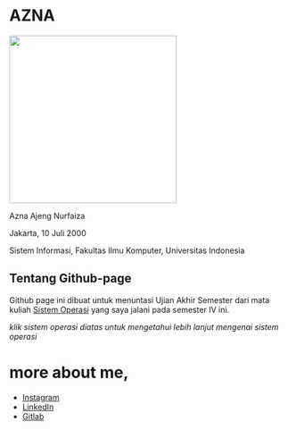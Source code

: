 # AZNA

<img src= "https://i.ibb.co/NjCc0X5/S-26566660.jpg" width="300">

Azna Ajeng Nurfaiza

Jakarta, 10 Juli 2000

Sistem Informasi, Fakultas Ilmu Komputer, Universitas Indonesia

## Tentang Github-page
Github page ini dibuat untuk menuntasi Ujian Akhir Semester dari mata kuliah [Sistem Operasi](URLs/) yang saya jalani pada 
semester IV ini.

*_klik sistem operasi diatas untuk mengetahui lebih lanjut mengenai sistem operasi_*


# more about me,

* [Instagram](https://instagram.com/azna_ajeng) 
* [LinkedIn](https://www.linkedin.com/in/azna-ajeng-915652193/)
* [Gitlab](https://gitlab.com/azna.ajeng)





